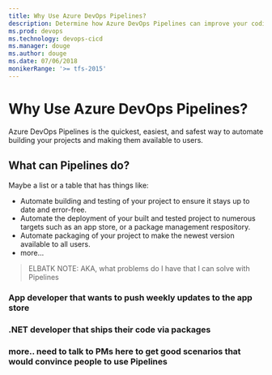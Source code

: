```yaml
---
title: Why Use Azure DevOps Pipelines?
description: Determine how Azure DevOps Pipelines can improve your coding environment and code delivery.
ms.prod: devops
ms.technology: devops-cicd
ms.manager: douge
ms.author: douge
ms.date: 07/06/2018
monikerRange: '>= tfs-2015'
---
```


# Why Use Azure DevOps Pipelines?

Azure DevOps Pipelines is the quickest, easiest, and safest way to automate building your projects and making them available to users.

## What can Pipelines do?

Maybe a list or a table that has things like:

* Automate building and testing of your project to ensure it stays up to date and error-free.
* Automate the deployment of your built and tested project to numerous targets such as an app store, or a package management respository.
* Automate packaging of your project to make the newest version available to all users.
* more...

> ELBATK NOTE: AKA, what problems do I have that I can solve with Pipelines

### App developer that wants to push weekly updates to the app store

### .NET developer that ships their code via packages

### more.. need to talk to PMs here to get good scenarios that would convince people to use Pipelines

